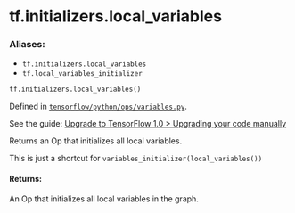 <div itemscope itemtype="http://developers.google.com/ReferenceObject">
<meta itemprop="name" content="tf.initializers.local_variables" />
<meta itemprop="path" content="Stable" />
</div>

# tf.initializers.local_variables

### Aliases:

* `tf.initializers.local_variables`
* `tf.local_variables_initializer`

``` python
tf.initializers.local_variables()
```



Defined in [`tensorflow/python/ops/variables.py`](https://www.tensorflow.org/code/tensorflow/python/ops/variables.py).

See the guide: [Upgrade to TensorFlow 1.0 > Upgrading your code manually](../../../../api_guides/python/upgrade.md#Upgrading_your_code_manually)

Returns an Op that initializes all local variables.

This is just a shortcut for `variables_initializer(local_variables())`

#### Returns:

An Op that initializes all local variables in the graph.